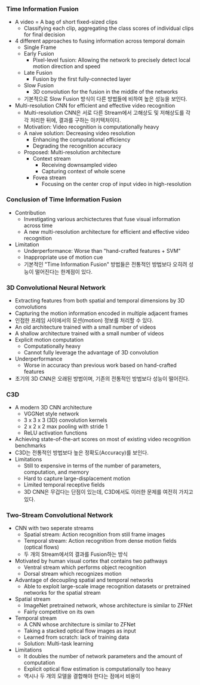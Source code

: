 ### Time Information Fusion

* A video = A bag of short fixed-sized clips
  * Classifying each clip, aggregating the class scores of individual clips for final decision
* 4 different approaches to fusing information across temporal domain
  * Single Frame
  * Early Fusion
    * Pixel-level fusion: Allowing the network to precisely detect local motion direction and speed
  * Late Fusion
    * Fusion by the first fully-connected layer
  * Slow Fusion
    * 3D convolution for the fusion in the middle of the networks
  * 기본적으로 Slow Fusion 방식이 다른 방법들에 비하여 높은 성능을 보인다.
* Multi-resolution CNN for efficient and effective video recognition
  * Multi-resolution CNN은 서로 다른 Stream에서 고해상도 및 저해상도를 각각 처리한 뒤에, 결과를 구하는 아키텍처이다.
  * Motivation: Video recognition is computationally heavy
  * A naive solution: Decreasing video resolution
    * Enhancing the computational efficiency
    * Degrading the recognition accuracy
  * Proposed: Multi-resolution architecture
    * Context stream
      * Receiving downsampled video
      * Capturing context of whole scene
    * Fovea stream
      * Focusing on the center crop of input video in high-resolution

### Conclusion of Time Information Fusion

* Contribution
  * Investigating various archictectures that fuse visual information across time
  * A new multi-resolution architecture for efficient and effective video recognition
* Limitation
  * Underperformance: Worse than "hand-crafted features + SVM"
  * Inappropriate use of motion cue
  * 기본적인 "Time Information Fusion" 방법들은 전통적인 방법보다 오히려 성능이 떨어진다는 한계점이 있다.

### 3D Convolutional Neural Network

* Extracting features from both spatial and temporal dimensions by 3D convolutions
* Capturing the motion information encoded in multiple adjacent frames
* 인접한 프레임 사이에서의 모션(motion) 정보를 처리할 수 있다.
* An old architecture trained with a small number of videos
* A shallow architecture trained with a small number of videos
* Explicit motion computation
  * Computationally heavy
  * Cannot fully leverage the advantage of 3D convolution
* Underperformance
  * Worse in accuracy than previous work based on hand-crafted features
* 초기의 3D CNN은 오래된 방법이며, 기존의 전통적인 방법보다 성능이 떨어진다.

### C3D

* A modern 3D CNN architecture
  * VGGNet style network
  * 3 x 3 x 3 (3D) convolution kernels
  * 2 x 2 x 2 max pooling with stride 1
  * ReLU activation functions
* Achieving state-of-the-art scores on most of existing video recognition benchmarks
* C3D는 전통적인 방법보다 높은 정확도(Accuracy)를 보인다.
* Limitations
  * Still to expensive in terms of the number of parameters, computation, and memory
  * Hard to capture large-displacement motion
  * Limited temporal receptive fields
  * 3D CNN은 무겁다는 단점이 있는데, C3D에서도 이러한 문제를 여전히 가지고 있다.

### Two-Stream Convolutional Network

* CNN with two seperate streams
  * Spatial stream: Action recognition from still frame images
  * Temporal stream: Action recognition from dense motion fields (optical flows)
  * 두 개의 Stream에서의 결과를 Fusion하는 방식
* Motivated by human visual cortex that contains two pathways
  * Ventral stream which performs object recognition
  * Dorsal stream which recognizes motion
* Advantage of decoupling spatial and temporal networks
  * Able to exploit large-scale image recognition datasets or pretrained networks for the spatial stream
* Spatial stream
  * ImageNet pretrained network, whose architecture is similar to ZFNet
  * Fairly competitive on its own
* Temporal stream
  * A CNN whose architecture is similar to ZFNet
  * Taking a stacked optical flow images as input
  * Learned from scratch: lack of training data
  * Solution: Multi-task learning
* Limitations
  * It doubles the number of network parameters and the amount of computation
  * Explicit optical flow estimation is computationally too heavy
  * 역시나 두 개의 모델을 결합해야 한다는 점에서 비용이 
